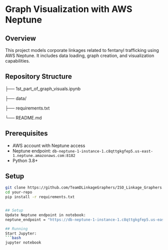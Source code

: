 # Graph Visualization with AWS Neptune

## Overview
This project models corporate linkages related to fentanyl trafficking using AWS Neptune. It includes data loading, graph creation, and visualization capabilities.

## Repository Structure
├── 1st_part_of_graph_visuals.ipynb

├── data/

├── requirements.txt

└── README.md

## Prerequisites
- AWS account with Neptune access
- Neptune endpoint: `db-neptune-1-instance-1.c8qttgkgfep5.us-east-1.neptune.amazonaws.com:8182`
- Python 3.8+

## Setup
```bash
git clone https://github.com/TeamDLinkageGraphers/ISO_Linkage_Graphers.git
cd your-repo
pip install -r requirements.txt


## Setup
Update Neptune endpoint in notebook:
neptune_endpoint = "https://db-neptune-1-instance-1.c8qttgkgfep5.us-east-1.neptune.amazonaws.com:8182/gremlin"

## Running
Start Jupyter:
```bash
jupyter notebook
